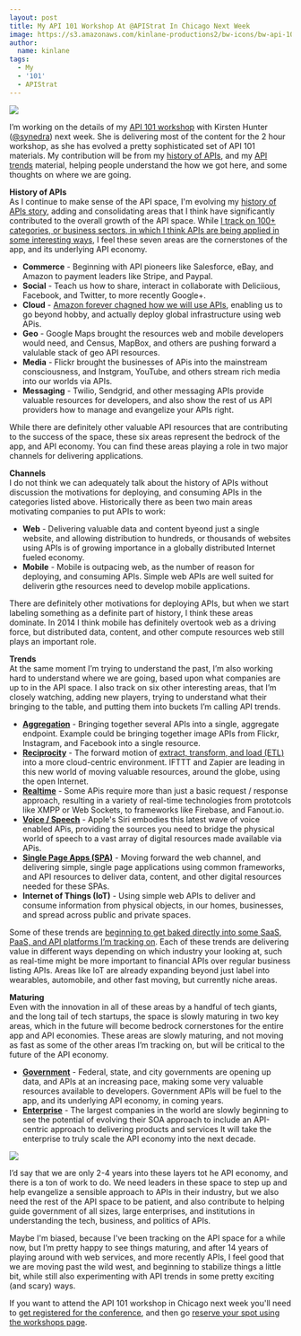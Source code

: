 ```yaml
---
layout: post
title: My API 101 Workshop At @APIStrat In Chicago Next Week
image: https://s3.amazonaws.com/kinlane-productions2/bw-icons/bw-api-101.png
author:
  name: kinlane
tags:
  - My
  - '101'
  - APIStrat
---
```

[![](https://s3.amazonaws.com/kinlane-productions2/bw-icons/bw-api-101.png)](http://www.apistrategyconference.com/2014Chicago/workshops.php)

I’m working on the details of my [API 101 workshop](http://www.apistrategyconference.com/2014Chicago/workshops.php) with Kirsten Hunter ([@synedra](https://twitter.com/synedra)) next week. She is delivering most of the content for the 2 hour workshop, as she has evolved a pretty sophisticated set of API 101 materials. My contribution will be from my [history of APIs](http://history.apievangelist.com/), and my [API trends](http://apievangelist.com/trends/) material, helping people understand the how we got here, and some thoughts on where we are going.

**History of APIs**  
As I continue to make sense of the API space, I'm evolving my [history of APIs story](http://history.apievangelist.com/), adding and consolidating areas that I think have significantly contributed to the overall growth of the API space. While [I track on 100+ categories, or business sectors, in which I think APIs are being applied in some interesting ways](http://theapistack.com/), I feel these seven areas are the cornerstones of the app, and its underlying API economy.

*   **Commerce** - Beginning with API pioneers like Salesforce, eBay, and Amazon to payment leaders like Stripe, and Paypal.
*   **Social** - Teach us how to share, interact in collaborate with Deliciious, Facebook, and Twitter, to more recently Google+.
*   **Cloud** - [Amazon forever chagned how we will use APIs](http://apievangelist.com/2012/01/12/the-secret-to-amazons-success-internal-apis/), enabling us to go beyond hobby, and actually deploy global infrastructure using web APis.
*   **Geo** - Google Maps brought the resources web and mobile developers would need, and Census, MapBox, and others are pushing forward a valulable stack of geo API resources.
*   **Media** - Flickr brought the businesses of APis into the mainstream consciousness, and Instgram, YouTube, and others stream rich media into our worlds via APIs.
*   **Messaging** - Twilio, Sendgrid, and other messaging APIs provide valuable resources for developers, and also show the rest of us API providers how to manage and evangelize your APIs right.

While there are definitely other valuable API resources that are contributing to the success of the space, these six areas represent the bedrock of the app, and API economy. You can find these areas playing a role in two major channels for delivering applications.

**Channels**  
I do not think we can adequately talk about the history of APIs without discussion the motivations for deploying, and consuming APIs in the categories listed above. Historically there as been two main areas motivating companies to put APIs to work:

*   **Web** - Delivering valuable data and content byeond just a single website, and allowing distribution to hundreds, or thousands of websites using APIs is of growing importance in a globally distributed Internet fueled economy. 
*   **Mobile** - Mobile is outpacing web, as the number of reason for deploying, and consuming APIs. Simple web APIs are well suited for deliverin gthe resources need to develop mobile applications. 

There are definitely other motivations for deploying APIs, but when we start labeling something as a definite part of history, I think these areas dominate. In 2014 I think mobile has definitely overtook web as a driving force, but distributed data, content, and other compute resources web still plays an important role.

**Trends**  
At the same moment I’m trying to understand the past, I’m also working hard to understand where we are going, based upon what companies are up to in the API space. I also track on six other interesting areas, that I’m closely watching, adding new players, trying to understand what their bringing to the table, and putting them into buckets I’m calling API trends.

*   **[Aggregation](http://aggregation.apievangelist.com)** - Bringing together several APIs into a single, aggregate endpoint. Example could be bringing together image APIs from Flickr, Instagram, and Facebook into a single resource.
*   **[Reciprocity](http://reciprocity.apievangelist.com)** - The forward motion of [extract, transform, and load (ETL)](http://en.wikipedia.org/wiki/Extract,_transform,_load) into a more cloud-centric environment. IFTTT and Zapier are leading in this new world of moving valuable resources, around the globe, using the open Internet.
*   **[Realtime](http://realtime.apievangelist.com)** - Some APis require more than just a basic request / response approach, resulting in a variety of real-time technologies from prototcols like XMPP or Web Sockets, to frameworks like Firebase, and Fanout.io.
*   **[Voice / Speech](http://voice.apievangelist.com)** \- Apple's Siri embodies this latest wave of voice enabled APis, providing the sources you need to bridge the physical world of speech to a vast array of digital resources made available via APis.
*   **[Single Page Apps (SPA)](http://spa.apievangelist.com)** \- Moving forward the web channel, and delivering simple, single page applications using common frameworks, and API resources to deliver data, content, and other digital resources needed for these SPAs.
*   **Internet of Things (IoT)** \- Using simple web APIs to deliver and consume information from physical objects, in our homes, businesses, and spread across public and private spaces. 

Some of these trends are [beginning to get baked directly into some SaaS, PaaS, and API platforms I’m tracking on](http://apievangelist.com/2014/08/21/what-i-have-been-calling-api-trends-are-slowly-being-baked-into-api-operations/). Each of these trends are delivering value in different ways depending on which industry your looking at, such as real-time might be more important to financial APIs over regular business listing APIs. Areas like IoT are already expanding beyond just label into wearables, automobile, and other fast moving, but currently niche areas.

**Maturing**  
Even with the innovation in all of these areas by a handful of tech giants, and the long tail of tech startups, the space is slowly maturing in two key areas, which in the future will become bedrock cornerstones for the entire app and API economies. These areas are slowly maturing, and not moving as fast as some of the other areas I’m tracking on, but will be critical to the future of the API economy.

*   **[Government](http://apievangelist.com/2014/02/24/the-importance-of-a-government-api-phase/)** - Federal, state, and city governments are opening up data, and APIs at an increasing pace, making some very valuable resources available to developers. Government APIs will be fuel to the app, and its underlying API economy, in coming years.
*   **[Enterprise](http://apievangelist.com/2014/02/17/what-is-the-next-phase-of-apis/)** - The largest companies in the world are slowly beginning to see the potential of evolving their SOA approach to include an API-centric approach to delivering products and services It will take the enterprise to truly scale the API economy into the next decade. 

[![](https://s3.amazonaws.com/kinlane-productions2/events/api-strategy-practice-chicago/api-strategy-practice-chicago-logo.png)](http://www.apistrategyconference.com/2014Chicago/)

I’d say that we are only 2-4 years into these layers tot he API economy, and there is a ton of work to do. We need leaders in these space to step up and help evangelize a sensible approach to APIs in their industry, but we also need the rest of the API space to be patient, and also contribute to helping guide government of all sizes, large enterprises, and institutions in understanding the tech, business, and politics of APIs.

Maybe I'm biased, because I've been tracking on the API space for a while now, but I’m pretty happy to see things maturing, and after 14 years of playing around with web services, and more recently APIs, I feel good that we are moving past the wild west, and beginning to stabilize things a little bit, while still also experimenting with API trends in some pretty exciting (and scary) ways.

If you want to attend the API 101 workshop in Chicago next week you'll need to [get registered for the conference](http://www.apistrategyconference.com/2014Chicago/register.php), and then go [reserve your spot using the workshops page](http://www.apistrategyconference.com/2014Chicago/workshops.php).